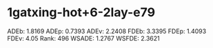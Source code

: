 # 1gatxing-hot+6-2lay-e79

ADEb: 1.8169
ADEp: 0.7393
ADEv: 2.2408
FDEb: 3.3395
FDEp: 1.4093
FDEv: 4.05
Rank: 496
WSADE: 1.2767
WSFDE: 2.3621